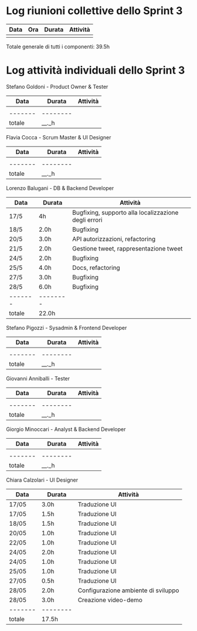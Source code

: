 # Log riunioni collettive dello Sprint 3

| Data | Ora | Durata | Attività |
|------|-----|--------|----------|
|      |     |        |          |

Totale generale di tutti i componenti: 39.5h


# Log attività individuali dello Sprint 3



Stefano Goldoni - Product Owner & Tester

| Data  | Durata | Attività |
|-------|--------|----------|
|     |    |        |
|-------|--------|
|totale| __._h |


Flavia Cocca - Scrum Master & UI Designer

| Data  | Durata | Attività |
|-------|--------|----------|
|     |    |        |
|-------|--------|
|totale| __._h |


Lorenzo Balugani - DB & Backend Developer

| Data  | Durata | Attività |
|-------|--------|----------|
|17/5     |4h    |Bugfixing, supporto alla localizzazione degli errori        |
|18/5|2.0h|Bugfixing|
|20/5|3.0h|API autorizzazioni, refactoring|
|21/5|2.0h|Gestione tweet, rappresentazione tweet|
|24/5|2.0h|Bugfixing|
|25/5|4.0h|Docs, refactoring|
|27/5|3.0h|Bugfixing|
|28/5|6.0h|Bugfixing
|-------|--------|
|totale| 22.0h |


Stefano Pigozzi - Sysadmin & Frontend Developer

| Data  | Durata | Attività |
|-------|--------|----------|
|     |    |        |
|-------|--------|
|totale| __._h |

Giovanni Anniballi - Tester

| Data  | Durata | Attività |
|-------|--------|----------|
|     |    |        |
|-------|--------|
|totale| __._h |

Giorgio Minoccari - Analyst & Backend Developer

| Data  | Durata | Attività |
|-------|--------|----------|
|     |    |        |
|-------|--------|
|totale| __._h |


Chiara Calzolari - UI Designer

| Data  | Durata | Attività |
|-------|--------|----------|
| 17/05 | 3.0h | Traduzione UI
| 17/05 | 1.5h | Traduzione UI
| 18/05 | 1.5h | Traduzione UI
| 20/05 | 1.0h | Traduzione UI
| 22/05 | 1.0h | Traduzione UI
| 24/05 | 2.0h | Traduzione UI
| 24/05 | 1.0h | Traduzione UI
| 25/05 | 1.0h | Traduzione UI
| 27/05 | 0.5h | Traduzione UI
| 28/05 | 2.0h | Configurazione ambiente di sviluppo
| 28/05 | 3.0h | Creazione video-demo
|-------|--------|
|totale| 17.5h |




